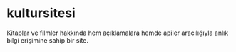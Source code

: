 # kultursitesi
Kitaplar ve filmler hakkında hem açıklamalara hemde apiler aracılığıyla anlık bilgi erişimine sahip bir site.
